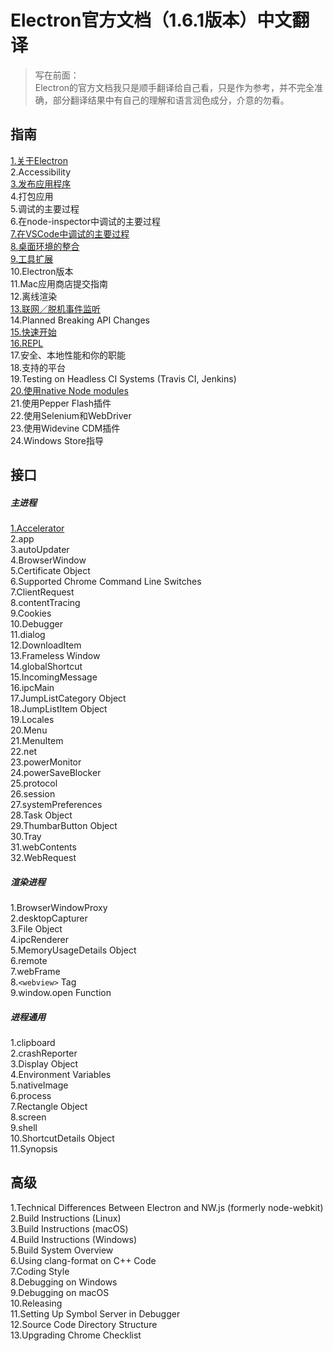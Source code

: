 # Electron官方文档（1.6.1版本）中文翻译

> 写在前面：  
> Electron的官方文档我只是顺手翻译给自己看，只是作为参考，并不完全准确，部分翻译结果中有自己的理解和语言润色成分，介意的勿看。

## 指南

[1.关于Electron](chapter1/section1.html)  
2.Accessibility  
[3.发布应用程序](chapter1/sectio3.html)  
4.打包应用  
5.调试的主要过程  
6.在node-inspector中调试的主要过程  
[7.在VSCode中调试的主要过程](chapter1/section7.html)  
[8.桌面环境的整合](chapter1/section8.html)  
[9.工具扩展](chapter1/section9.html)  
10.Electron版本  
11.Mac应用商店提交指南  
12.离线渲染  
[13.联网／脱机事件监听](chapter1/section13.html)  
14.Planned Breaking API Changes  
[15.快速开始](chapter1/section15.html)  
[16.REPL](chapter1/section16.html)  
17.安全、本地性能和你的职能  
18.支持的平台  
19.Testing on Headless CI Systems \(Travis CI, Jenkins\)  
[20.使用native Node modules](chapter1/section20.html)  
21.使用Pepper Flash插件  
22.使用Selenium和WebDriver  
23.使用Widevine CDM插件  
24.Windows Store指导

## 接口

##### 主进程

[1.Accelerator](chapter2/chapter1/section1.html)  
2.app  
3.autoUpdater  
4.BrowserWindow  
5.Certificate Object  
6.Supported Chrome Command Line Switches  
7.ClientRequest  
8.contentTracing  
9.Cookies  
10.Debugger  
11.dialog  
12.DownloadItem  
13.Frameless Window  
14.globalShortcut  
15.IncomingMessage  
16.ipcMain  
17.JumpListCategory Object  
18.JumpListItem Object  
19.Locales  
20.Menu  
21.MenuItem  
22.net  
23.powerMonitor  
24.powerSaveBlocker  
25.protocol  
26.session  
27.systemPreferences  
28.Task Object  
29.ThumbarButton Object  
30.Tray  
31.webContents  
32.WebRequest

##### 渲染进程

1.BrowserWindowProxy  
2.desktopCapturer  
3.File Object  
4.ipcRenderer  
5.MemoryUsageDetails Object  
6.remote  
7.webFrame  
8.`<webview>` Tag  
9.window.open Function

##### 进程通用

1.clipboard  
2.crashReporter  
3.Display Object  
4.Environment Variables  
5.nativeImage  
6.process  
7.Rectangle Object  
8.screen  
9.shell  
10.ShortcutDetails Object  
11.Synopsis

## 高级

1.Technical Differences Between Electron and NW.js \(formerly node-webkit\)  
2.Build Instructions \(Linux\)  
3.Build Instructions \(macOS\)  
4.Build Instructions \(Windows\)  
5.Build System Overview  
6.Using clang-format on C++ Code  
7.Coding Style  
8.Debugging on Windows  
9.Debugging on macOS  
10.Releasing  
11.Setting Up Symbol Server in Debugger  
12.Source Code Directory Structure  
13.Upgrading Chrome Checklist

